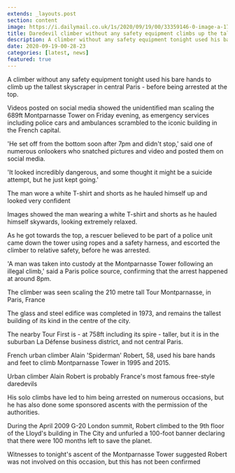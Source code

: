 ```yaml
---
extends: _layouts.post
section: content
image: https://i.dailymail.co.uk/1s/2020/09/19/00/33359146-0-image-a-17_1600471147951.jpg 
title: Daredevil climber without any safety equipment climbs up the tallest skyscraper in central Paris 
description: A climber without any safety equipment tonight used his bare hands to climb up the tallest skyscraper in central Paris - before being arrested at the top by police officers 
date: 2020-09-19-00-28-23 
categories: [latest, news] 
featured: true 
--- 
```

A climber without any safety equipment tonight used his bare hands to climb up the tallest skyscraper in central Paris - before being arrested at the top.

Videos posted on social media showed the unidentified man scaling the 689ft Montparnasse Tower on Friday evening, as emergency services including police cars and ambulances scrambled to the iconic building in the French capital.

'He set off from the bottom soon after 7pm and didn't stop,' said one of numerous onlookers who snatched pictures and video and posted them on social media.

'It looked incredibly dangerous, and some thought it might be a suicide attempt, but he just kept going.'

The man wore a white T-shirt and shorts as he hauled himself up and looked very confident

Images showed the man wearing a white T-shirt and shorts as he hauled himself skywards, looking extremely relaxed.

As he got towards the top, a rescuer believed to be part of a police unit came down the tower using ropes and a safety harness, and escorted the climber to relative safety, before he was arrested.

'A man was taken into custody at the Montparnasse Tower following an illegal climb,' said a Paris police source, confirming that the arrest happened at around 8pm.

The climber was seen scaling the 210 metre tall Tour Montparnasse, in Paris, France

The glass and steel edifice was completed in 1973, and remains the tallest building of its kind in the centre of the city.

The nearby Tour First is - at 758ft including its spire - taller, but it is in the suburban La Défense business district, and not central Paris.

French urban climber Alain 'Spiderman' Robert, 58, used his bare hands and feet to climb Montparnasse Tower in 1995 and 2015.

Urban climber Alain Robert is probably France's most famous free-style daredevils

His solo climbs have led to him being arrested on numerous occasions, but he has also done some sponsored ascents with the permission of the authorities.

During the April 2009 G-20 London summit, Robert climbed to the 9th floor of the Lloyd's building in The City and unfurled a 100-foot banner declaring that there were 100 months left to save the planet.

Witnesses to tonight's ascent of the Montparnasse Tower suggested Robert was not involved on this occasion, but this has not been confirmed 

